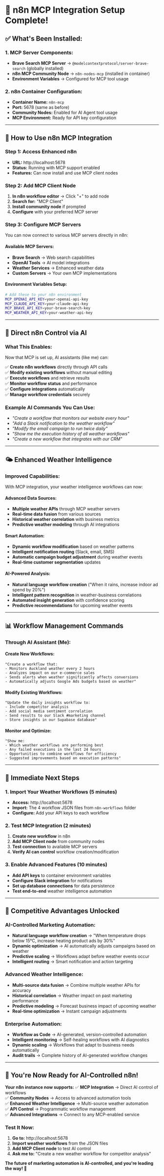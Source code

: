 # 🔌 n8n MCP Integration Setup Complete!

## ✅ **What's Been Installed:**

### **1. MCP Server Components:**
- **Brave Search MCP Server** → `@modelcontextprotocol/server-brave-search` (globally installed)
- **n8n MCP Community Node** → `n8n-nodes-mcp` (installed in container)
- **Environment Variables** → Configured for MCP tool usage

### **2. n8n Container Configuration:**
- **Container Name:** `n8n-mcp`
- **Port:** 5678 (same as before)
- **Community Nodes:** Enabled for AI Agent tool usage
- **MCP Environment:** Ready for API key configuration

---

## 🚀 **How to Use n8n MCP Integration**

### **Step 1: Access Enhanced n8n**
- **URL:** http://localhost:5678
- **Status:** Running with MCP support enabled
- **Features:** Can now install and use MCP client nodes

### **Step 2: Add MCP Client Node**
1. **In n8n workflow editor** → Click "+" to add node
2. **Search for:** "MCP Client" 
3. **Install community node** if prompted
4. **Configure** with your preferred MCP server

### **Step 3: Configure MCP Servers**
You can now connect to various MCP servers directly in n8n:

#### **Available MCP Servers:**
- **Brave Search** → Web search capabilities
- **OpenAI Tools** → AI model integrations  
- **Weather Services** → Enhanced weather data
- **Custom Servers** → Your own MCP implementations

#### **Environment Variables Setup:**
```bash
# Add these to your n8n environment
MCP_OPENAI_API_KEY=your-openai-api-key
MCP_CLAUDE_API_KEY=your-claude-api-key
MCP_BRAVE_API_KEY=your-brave-search-key
MCP_WEATHER_API_KEY=your-weather-api-key
```

---

## 🔧 **Direct n8n Control via AI**

### **What This Enables:**
Now that MCP is set up, AI assistants (like me) can:

✅ **Create n8n workflows** directly through API calls  
✅ **Modify existing workflows** without manual editing  
✅ **Execute workflows** and retrieve results  
✅ **Monitor workflow status** and performance  
✅ **Configure integrations** automatically  
✅ **Manage workflow credentials** securely  

### **Example AI Commands You Can Use:**
- *"Create a workflow that monitors our website every hour"*
- *"Add a Slack notification to the weather workflow"*
- *"Modify the email campaign to run twice daily"*
- *"Show me the execution history of all weather workflows"*
- *"Create a new workflow that integrates with our CRM"*

---

## 🌤️ **Enhanced Weather Intelligence**

### **Improved Capabilities:**
With MCP integration, your weather intelligence workflows can now:

#### **Advanced Data Sources:**
- **Multiple weather APIs** through MCP weather servers
- **Real-time data fusion** from various sources
- **Historical weather correlation** with business metrics
- **Predictive weather modeling** through AI integrations

#### **Smart Automation:**
- **Dynamic workflow modification** based on weather patterns
- **Intelligent notification routing** (Slack, email, SMS)
- **Automatic campaign budget adjustment** during weather events
- **Real-time customer segmentation** updates

#### **AI-Powered Analysis:**
- **Natural language workflow creation** ("When it rains, increase indoor ad spend by 20%")
- **Intelligent pattern recognition** in weather-business correlations
- **Automated insight generation** with confidence scoring
- **Predictive recommendations** for upcoming weather events

---

## 📊 **Workflow Management Commands**

### **Through AI Assistant (Me):**

#### **Create New Workflows:**
```
"Create a workflow that:
- Monitors Auckland weather every 2 hours
- Analyzes impact on our e-commerce sales
- Sends alerts when weather significantly affects conversions
- Automatically adjusts Google Ads budgets based on weather"
```

#### **Modify Existing Workflows:**
```
"Update the daily insights workflow to:
- Include competitor analysis
- Add social media sentiment correlation
- Send results to our Slack #marketing channel
- Store insights in our Supabase database"
```

#### **Monitor and Optimize:**
```
"Show me:
- Which weather workflows are performing best
- Any failed executions in the last 24 hours
- Opportunities to combine workflows for efficiency
- Suggested improvements based on execution patterns"
```

---

## 🎯 **Immediate Next Steps**

### **1. Import Your Weather Workflows** (5 minutes)
- **Access:** http://localhost:5678
- **Import:** The 4 workflow JSON files from `n8n-workflows` folder
- **Configure:** Add your API keys to each workflow

### **2. Test MCP Integration** (2 minutes)
1. **Create new workflow** in n8n
2. **Add MCP Client node** from community nodes
3. **Test connection** to available MCP servers
4. **Verify AI can control** workflow creation/modification

### **3. Enable Advanced Features** (10 minutes)
- **Add API keys** to container environment variables
- **Configure Slack integration** for notifications
- **Set up database connections** for data persistence
- **Test end-to-end** weather intelligence automation

---

## 🌟 **Competitive Advantages Unlocked**

### **AI-Controlled Marketing Automation:**
- **Natural language workflow creation** → "When temperature drops below 15°C, increase heating product ads by 30%"
- **Dynamic optimization** → AI automatically adjusts campaigns based on weather
- **Predictive scaling** → Workflows adapt before weather events occur
- **Intelligent routing** → Smart notification and action targeting

### **Advanced Weather Intelligence:**
- **Multi-source data fusion** → Combine multiple weather APIs for accuracy
- **Historical correlation** → Weather impact on past marketing performance
- **Predictive modeling** → Forecast business impact of upcoming weather
- **Real-time optimization** → Instant campaign adjustments

### **Enterprise Automation:**
- **Workflow as Code** → AI-generated, version-controlled automation
- **Intelligent monitoring** → Self-healing workflows with AI diagnostics
- **Dynamic scaling** → Workflows that adapt to business needs automatically
- **Audit trails** → Complete history of AI-generated workflow changes

---

## 🎉 **You're Now Ready for AI-Controlled n8n!**

**Your n8n instance now supports:**
✅ **MCP Integration** → Direct AI control of workflows  
✅ **Community Nodes** → Access to advanced automation tools  
✅ **Enhanced Weather Intelligence** → Multi-source weather automation  
✅ **API Control** → Programmatic workflow management  
✅ **Advanced Integrations** → Connect to any MCP-enabled service  

### **Test It Now:**
1. **Go to:** http://localhost:5678
2. **Import weather workflows** from the JSON files
3. **Add MCP Client node** to test AI control
4. **Ask me to:** "Create a new weather workflow for competitor analysis"

**The future of marketing automation is AI-controlled, and you're leading the way! 🚀**
